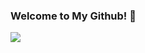 ### Welcome to My Github! 👋

<a href=""><img src="https://readme-typing-svg.herokuapp.com?color=%238FF700&lines=Java+Developer;C%23+Developer;Aspiring+Software+Engineer"></a>
